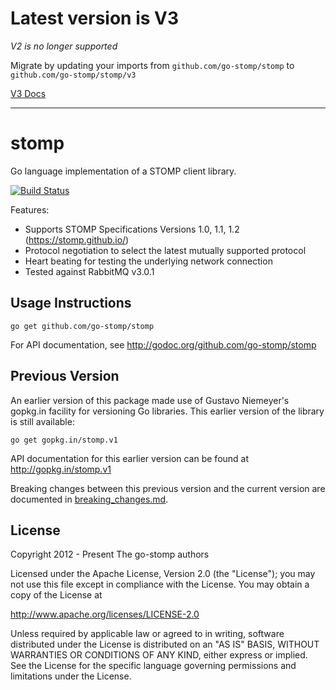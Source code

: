 # Latest version is V3

*V2 is no longer supported*

Migrate by updating your imports from `github.com/go-stomp/stomp` to `github.com/go-stomp/stomp/v3`

[V3 Docs](https://pkg.go.dev/github.com/go-stomp/stomp/v3)

---

# stomp

Go language implementation of a STOMP client library.

[![Build Status](https://travis-ci.org/go-stomp/stomp.svg?branch=master)](https://travis-ci.org/go-stomp/stomp)

Features:

* Supports STOMP Specifications Versions 1.0, 1.1, 1.2 (https://stomp.github.io/)
* Protocol negotiation to select the latest mutually supported protocol
* Heart beating for testing the underlying network connection
* Tested against RabbitMQ v3.0.1

## Usage Instructions

```
go get github.com/go-stomp/stomp
```

For API documentation, see http://godoc.org/github.com/go-stomp/stomp

## Previous Version

An earlier version of this package made use of Gustavo Niemeyer's gopkg.in facility
for versioning Go libraries. This earlier version of the library is still available:

```
go get gopkg.in/stomp.v1
```

API documentation for this earlier version can be found at http://gopkg.in/stomp.v1

Breaking changes between this previous version and the current version are 
documented in [breaking_changes.md](breaking_changes.md).



## License
Copyright 2012 - Present The go-stomp authors

Licensed under the Apache License, Version 2.0 (the "License");
you may not use this file except in compliance with the License.
You may obtain a copy of the License at

http://www.apache.org/licenses/LICENSE-2.0

Unless required by applicable law or agreed to in writing, software
distributed under the License is distributed on an "AS IS" BASIS,
WITHOUT WARRANTIES OR CONDITIONS OF ANY KIND, either express or implied.
See the License for the specific language governing permissions and
limitations under the License.

